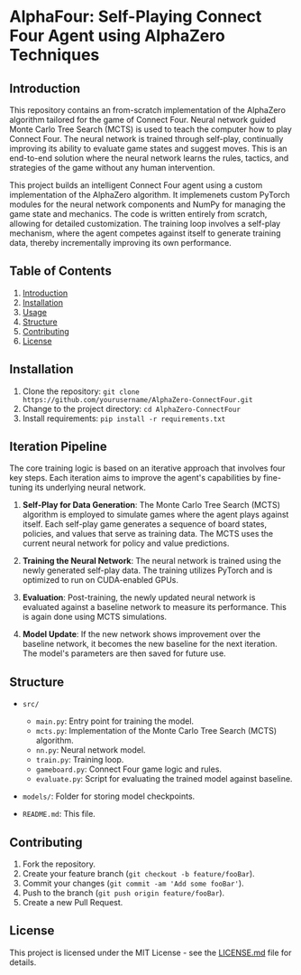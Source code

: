 # AlphaFour: Self-Playing Connect Four Agent using AlphaZero Techniques

## Introduction

This repository contains an from-scratch implementation of the AlphaZero algorithm tailored for the game of Connect Four. Neural network guided Monte Carlo Tree Search (MCTS) is used to teach the computer how to play Connect Four. The neural network is trained through self-play, continually improving its ability to evaluate game states and suggest moves. This is an end-to-end solution where the neural network learns the rules, tactics, and strategies of the game without any human intervention.

This project builds an intelligent Connect Four agent using a custom implementation of the AlphaZero algorithm. It implemenets custom PyTorch modules for the neural network components and NumPy for managing the game state and mechanics. The code is written entirely from scratch, allowing for detailed customization. The training loop involves a self-play mechanism, where the agent competes against itself to generate training data, thereby incrementally improving its own performance.

## Table of Contents

1. [Introduction](#introduction)
2. [Installation](#installation)
3. [Usage](#usage)
4. [Structure](#structure)
6. [Contributing](#contributing)
7. [License](#license)

## Installation

1. Clone the repository: `git clone https://github.com/yourusername/AlphaZero-ConnectFour.git`
2. Change to the project directory: `cd AlphaZero-ConnectFour`
3. Install requirements: `pip install -r requirements.txt`

## Iteration Pipeline

The core training logic is based on an iterative approach that involves four key steps. Each iteration aims to improve the agent's capabilities by fine-tuning its underlying neural network.

1. **Self-Play for Data Generation**: The Monte Carlo Tree Search (MCTS) algorithm is employed to simulate games where the agent plays against itself. Each self-play game generates a sequence of board states, policies, and values that serve as training data. The MCTS uses the current neural network for policy and value predictions. 

2. **Training the Neural Network**: The neural network is trained using the newly generated self-play data. The training utilizes PyTorch and is optimized to run on CUDA-enabled GPUs.

3. **Evaluation**: Post-training, the newly updated neural network is evaluated against a baseline network to measure its performance. This is again done using MCTS simulations.

4. **Model Update**: If the new network shows improvement over the baseline network, it becomes the new baseline for the next iteration. The model's parameters are then saved for future use.


## Structure

- `src/`
  - `main.py`: Entry point for training the model.
  - `mcts.py`: Implementation of the Monte Carlo Tree Search (MCTS) algorithm.
  - `nn.py`: Neural network model.
  - `train.py`: Training loop.
  - `gameboard.py`: Connect Four game logic and rules.
  - `evaluate.py`: Script for evaluating the trained model against baseline.

- `models/`: Folder for storing model checkpoints.

- `README.md`: This file.

## Contributing

1. Fork the repository.
2. Create your feature branch (`git checkout -b feature/fooBar`).
3. Commit your changes (`git commit -am 'Add some fooBar'`).
4. Push to the branch (`git push origin feature/fooBar`).
5. Create a new Pull Request.

## License

This project is licensed under the MIT License - see the [LICENSE.md](LICENSE.md) file for details.


